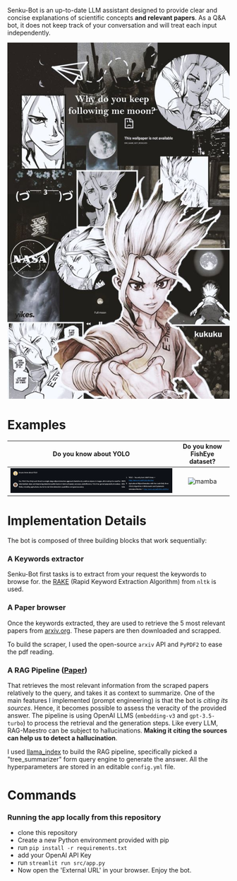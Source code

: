 Senku-Bot is an up-to-date LLM assistant designed to provide clear and concise explanations of scientific concepts **and relevant papers**. As a Q&A bot, it does not keep track of your conversation and will treat each input independently.


![maestro](images/senku.jpg)


# Examples

Do you know about YOLO           |  Do you know FishEye dataset?
:-------------------------:|:-------------------------:
![yolo](images/yolo.png)  |  ![mamba](image/fe.png)

# Implementation Details

The bot is composed of three building blocks that work sequentially:

### A Keywords extractor

Senku-Bot first tasks is to extract from your request the keywords to browse for. the [RAKE](https://www.analyticsvidhya.com/blog/2021/10/rapid-keyword-extraction-rake-algorithm-in-natural-language-processing/) (Rapid Keyword Extraction Algorithm) from `nltk` is used.

### A Paper browser

Once the keywords extracted, they are used to retrieve the 5 most relevant papers from [arxiv.org](https://www.arxiv.org/). These papers are then downloaded and scrapped.

To build the scraper, I used the open-source `arxiv` API and  `PyPDF2` to ease the pdf reading.

### A RAG Pipeline ([Paper](https://arxiv.org/pdf/2005.11401.pdf))

That retrieves the most relevant information from the scraped papers relatively to the query, and takes it as context to summarize. One of the main features I implemented (prompt engineering) is that the bot is *citing its sources*. Hence, it becomes possible to assess the veracity of the provided answer. The pipeline is using OpenAI LLMS (`embedding-v3` and `gpt-3.5-turbo`) to process the retrieval and the generation steps. Like every LLM, RAG-Maestro can be subject to hallucinations. **Making it citing the sources can help us to detect a hallucination**.


I used [llama_index]( https://docs.llamaindex.ai/en/stable/) to build the RAG pipeline, specifically picked a "tree_summarizer" form query engine to generate the answer. All the hyperparameters are stored in an editable `config.yml` file.

# Commands


### Running the app locally from this repository
- clone this repository
- Create a new Python environment provided with pip
- run `pip install -r requirements.txt`
- add your OpenAI API Key
- run `streamlit run src/app.py`
- Now open the 'External URL' in your browser. Enjoy the bot.

